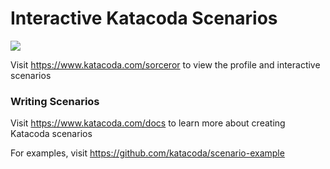# Interactive Katacoda Scenarios

[![](http://shields.katacoda.com/katacoda/sorceror/count.svg)](https://www.katacoda.com/sorceror "Get your profile on Katacoda.com")

Visit https://www.katacoda.com/sorceror to view the profile and interactive scenarios

### Writing Scenarios
Visit https://www.katacoda.com/docs to learn more about creating Katacoda scenarios

For examples, visit https://github.com/katacoda/scenario-example
